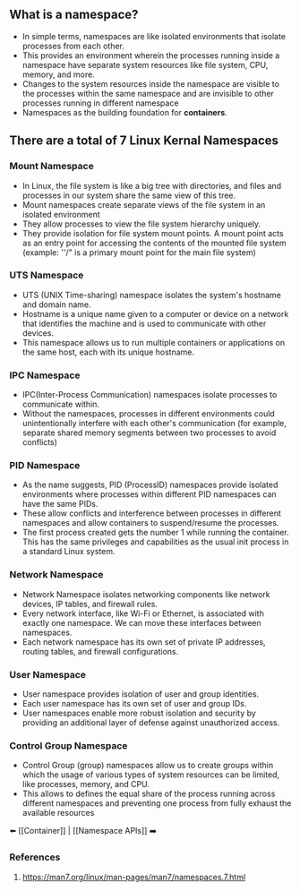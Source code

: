 ## What is a namespace?
- In simple terms, namespaces are like isolated environments that isolate processes from each other.
- This provides an environment wherein the processes running inside a namespace have separate system resources like file system, CPU, memory, and more.
- Changes to the system resources inside the namespace are visible to the processes within the same namespace and are invisible to other processes running in different namespace
- Namespaces as the building foundation for **containers**.


## There are a total of 7 Linux Kernal Namespaces
 ### Mount Namespace 
 - In Linux, the file system is like a big tree with directories, and files and processes in our system share the same view of this tree.
 - Mount namespaces create separate views of the file system in an isolated environment
 - They allow processes to view the file system hierarchy uniquely.
 - They provide isolation for file system mount points. A mount point acts as an entry point for accessing the contents of the mounted file system (example: ''/" is a primary mount point for the main file system)
 ### UTS Namespace
 - UTS (UNIX Time-sharing) namespace isolates the system's hostname and domain name.
 - Hostname is a unique name given to a computer or device on a network that identifies the machine and is used to communicate with other devices.
 - This namespace allows us to run multiple containers or applications on the same host, each with its unique hostname.
 ### IPC Namespace
 - IPC(Inter-Process Communication) namespaces isolate processes to communicate within.
 - Without the namespaces, processes in different environments could unintentionally interfere with each other's communication (for example, separate shared memory segments between two processes to avoid conflicts)
 ### PID Namespace
 -  As the name suggests, PID (ProcessID) namespaces provide isolated environments where processes within different PID namespaces can have the same PIDs.
 - These allow conflicts and interference between processes in different namespaces and allow containers to suspend/resume the processes.
 - The first process created gets the number 1 while running the container. This has the same privileges and capabilities as the usual init process in a standard Linux system.
 ### Network Namespace
 - Network Namespace isolates networking components like network devices, IP tables, and firewall rules.
 - Every network interface, like Wi-Fi or Ethernet, is associated with exactly one namespace. We can move these interfaces between namespaces.
 - Each network namespace has its own set of private IP addresses, routing tables, and firewall configurations.
 ### User Namespace
 - User namespace provides isolation of user and group identities.
 - Each user namespace has its own set of user and group IDs.
 - User namespaces enable more robust isolation and security by providing an additional layer of defense against unauthorized access.
 ### Control Group Namespace
- Control Group (group) namespaces allow us to create groups within which the usage of various types of system resources can be limited, like processes, memory, and CPU.
- This allows to defines the equal share of the process running across different namespaces and preventing one process from fully exhaust the available resources
 
⬅️ [[Container]] | [[Namespace APIs]] ➡️ 
### References
1. https://man7.org/linux/man-pages/man7/namespaces.7.html